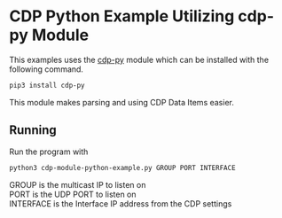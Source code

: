 # CDP Python Example Utilizing cdp-py Module

This examples uses the [cdp-py](https://github.com/ciholas/cdp-py) module which can be installed with the following command.
```bash
pip3 install cdp-py
```
This module makes parsing and using CDP Data Items easier.

## Running

Run the program with
```bash
python3 cdp-module-python-example.py GROUP PORT INTERFACE
```

GROUP is the multicast IP to listen on  
PORT is the UDP PORT to listen on  
INTERFACE is the Interface IP address from the CDP settings
